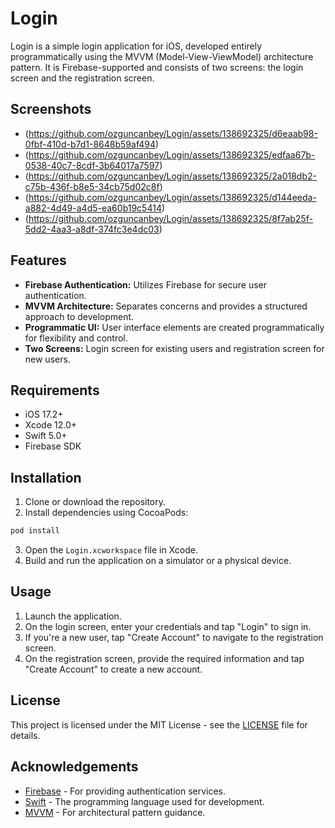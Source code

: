 # Login

Login is a simple login application for iOS, developed entirely programmatically using the MVVM (Model-View-ViewModel) architecture pattern. It is Firebase-supported and consists of two screens: the login screen and the registration screen.

## Screenshots

* (https://github.com/ozguncanbey/Login/assets/138692325/d6eaab98-0fbf-410d-b7d1-8648b59af494)
* (https://github.com/ozguncanbey/Login/assets/138692325/edfaa67b-0538-40c7-8cdf-3b64017a7597)
* (https://github.com/ozguncanbey/Login/assets/138692325/2a018db2-c75b-436f-b8e5-34cb75d02c8f)
* (https://github.com/ozguncanbey/Login/assets/138692325/d144eeda-a882-4d49-a4d5-ea60b19c5414)
* (https://github.com/ozguncanbey/Login/assets/138692325/8f7ab25f-5dd2-4aa3-a8df-374fc3e4dc03)

## Features

- **Firebase Authentication:** Utilizes Firebase for secure user authentication.
- **MVVM Architecture:** Separates concerns and provides a structured approach to development.
- **Programmatic UI:** User interface elements are created programmatically for flexibility and control.
- **Two Screens:** Login screen for existing users and registration screen for new users.

## Requirements

- iOS 17.2+
- Xcode 12.0+
- Swift 5.0+
- Firebase SDK

## Installation

1. Clone or download the repository.
2. Install dependencies using CocoaPods:

```bash
pod install
```

3. Open the `Login.xcworkspace` file in Xcode.
4. Build and run the application on a simulator or a physical device.

## Usage

1. Launch the application.
2. On the login screen, enter your credentials and tap "Login" to sign in.
3. If you're a new user, tap "Create Account" to navigate to the registration screen.
4. On the registration screen, provide the required information and tap "Create Account" to create a new account.

## License

This project is licensed under the MIT License - see the [LICENSE](LICENSE) file for details.

## Acknowledgements

- [Firebase](https://firebase.google.com/) - For providing authentication services.
- [Swift](https://swift.org/) - The programming language used for development.
- [MVVM](https://en.wikipedia.org/wiki/Model%E2%80%93view%E2%80%93viewmodel) - For architectural pattern guidance.
